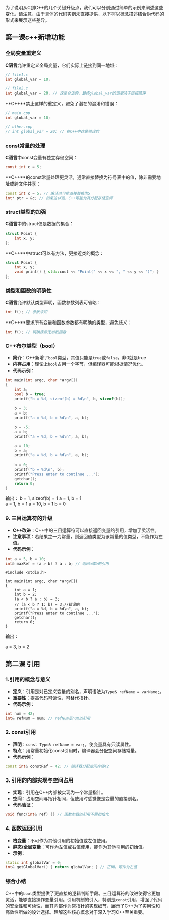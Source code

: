 为了说明从C到C++的几个关键升级点，我们可以分别通过简单的示例来阐述这些变化。请注意，由于具体的代码实例未直接提供，以下将以概念描述结合伪代码的形式来展示这些差异。

## 第一课c++新增功能


###  全局变量重定义

**C语言**允许重定义全局变量，它们实际上链接到同一地址：
```c
// file1.c
int global_var = 10;

// file2.c
int global_var = 20; // 这是合法的，最终global_var的值取决于链接顺序
```

**C++**禁止这样的重定义，避免了潜在的混淆和错误：
```cpp
// main.cpp
int global_var = 10;

// other.cpp
// int global_var = 20; // 在C++中这是错误的
```

###  const常量的处理

**C语言**中const变量有独立存储空间：
```c
const int c = 5;
```

**C++**的const常量处理更灵活，通常直接替换为符号表中的值，除非需要地址或跨文件共享：

```cpp
const int c = 5; // 编译时可能直接替换为5
int* ptr = &c; // 如果这样做，C++可能为其分配存储空间
```

### struct类型的加强

**C语言**中的struct仅是数据的集合：
```c
struct Point {
    int x, y;
};
```

**C++**中struct可以有方法，更接近类的概念：

```cpp
struct Point {
    int x, y;
    void print() { std::cout << "Point(" << x << ", " << y << ")"; }
};
```

### 类型和函数的明确性

**C语言**允许默认类型声明，函数参数列表可省略：
```c
int f(); // 参数未知
```

**C++**要求所有变量和函数参数都有明确的类型，避免歧义：
```cpp
int f(); // 明确表示无参数函数
```

### C++布尔类型（bool）
- **简介**：C++新增了`bool`类型，其值只能是`true`或`false`。非0就是true
- **内存占用**：理论上`bool`占用一个字节，但编译器可能根据情况优化。
- **代码示例**：
```cpp
int main(int argc, char *argv[])
{
    int a;
    bool b = true;
    printf("b = %d, sizeof(b) = %d\n", b, sizeof(b));
    
    b = 3;
    a = b;
    printf("a = %d, b = %d\n", a, b);
    
    b = -5;
    a = b;
    printf("a = %d, b = %d\n", a, b);
    
    a = 10;
    b = a;
    printf("a = %d, b = %d\n", a, b);
    
    b = 0;
    printf("b = %d\n", b);
    printf("Press enter to continue ...");
    getchar();	
    return 0;
}


```

输出：
b = 1, sizeof(b) = 1
a = 1, b = 1        
a = 1, b = 1
a = 10, b = 1
b = 0

### 9. 三目运算符的升级

- **C++改进**：C++中的三目运算符可以直接返回变量的引用，增加了灵活性。
- **注意事项**：若结果之一为常量，则返回值类型为该常量的值类型，不能作为左值。
- **代码示例**：
```cpp
int a = 5, b = 10;
int& maxRef = (a > b) ? a : b; // 返回a或b的引用
```



```
#include <stdio.h>

int main(int argc, char *argv[])
{
    int a = 1;
    int b = 2;
    (a < b ? a : b) = 3;
    // (a < b ? 1: b) = 3;//错误的
    printf("a = %d, b = %d\n", a, b);
    printf("Press enter to continue ...");
    getchar();	
    return 0;
}
```

输出：

a = 3, b = 2

## 第二课 引用

### 1.引用的概念与意义

- **定义**：引用是对已定义变量的别名，声明语法为`Type& refName = varName;`。
- **重要性**：提高代码可读性，可替代指针。
- **代码示例**：
```cpp
int num = 42;
int& refNum = num; // refNum是num的引用
```

### 2. const引用
- **声明**：`const Type& refName = var;`，使变量具有只读属性。
- **特点**：用常量初始化const引用时，编译器会分配空间存储常量。
- **代码示例**：
```cpp
const int& constRef = 42; // 编译器分配空间存储42
```

### 3. 引用的内部实现与空间占用
- **实现**：引用在C++内部被实现为一个常量指针。
- **空间**：占用空间与指针相同，但使用时感觉像是变量的直接别名。
- **代码验证**：
```cpp
void func(int& ref) {} // 函数参数的引用不需初始化
```

### 4. 函数返回引用
- **栈变量**：不可作为其他引用的初始值或左值使用。
- **静态/全局变量**：可作为左值或右值使用，能作为其他引用的初始值。
- **示例**：
```cpp
static int globalVar = 0;
int& getGlobalVar() { return globalVar; } // 正确，可作为左值
```

### 综合小结
C++中的`bool`类型提供了更直接的逻辑判断手段。三目运算符的改进使得它更加灵活，能够直接操作变量引用。引用机制的引入，特别是`const`引用，增强了代码的安全性和可读性，而其内部作为常指针的实现细节，展示了C++为了实用性和高效性所做的设计选择。理解这些核心概念对于深入学习C++至关重要。
